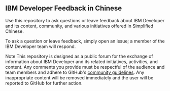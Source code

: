 ## IBM Developer Feedback in Chinese ##

Use this repository to ask questions or leave feedback about IBM Developer and its content, community, and various initiatives offered in Simplified Chinese.

To ask a question or leave feedback, simply open an issue; a member of the IBM Developer team will respond.

Note This repository is designed as a public forum for the exchange of information about IBM Developer and its related initiatives, activities, and content. Any comments you provide must be respectful of the audience and team members and adhere to GitHub's [community guidelines](https://help.github.com/en/articles/github-community-guidelines). Any inappropriate content will be removed immediately and the user will be reported to GitHub for further action.
